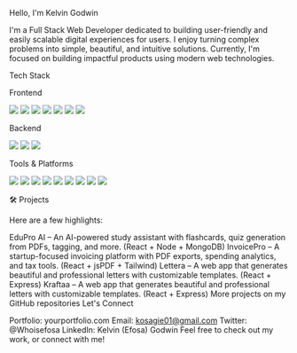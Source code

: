 Hello, I'm Kelvin Godwin

I'm a Full Stack Web Developer dedicated to building user-friendly and easily scalable digital experiences for users.
I enjoy turning complex problems into simple, beautiful, and intuitive solutions.
Currently, I'm focused on building impactful products using modern web technologies.

Tech Stack

Frontend
<p> <img src="https://img.shields.io/badge/React-20232A?style=for-the-badge&logo=react&logoColor=61DAFB" />  <img src="https://img.shields.io/badge/Tailwind_CSS-38B2AC?style=for-the-badge&logo=tailwind-css&logoColor=white" /> <img src="https://img.shields.io/badge/Bootstrap-563D7C?style=for-the-badge&logo=bootstrap&logoColor=white" /> <img src="https://img.shields.io/badge/HTML5-E34F26?style=for-the-badge&logo=html5&logoColor=white" /> <img src="https://img.shields.io/badge/CSS3-1572B6?style=for-the-badge&logo=css3&logoColor=white" /> <img src="https://img.shields.io/badge/JavaScript+ES6+-F7DF1E?style=for-the-badge&logo=javascript&logoColor=black" /> <img src="https://img.shields.io/badge/TypeScript-3178C6?style=for-the-badge&logo=typescript&logoColor=white" /> </p>
Backend
<p> <img src="https://img.shields.io/badge/Node.js-339933?style=for-the-badge&logo=nodedotjs&logoColor=white" /> <img src="https://img.shields.io/badge/Express.js-404D59?style=for-the-badge&logo=express&logoColor=white" /> <img src="https://img.shields.io/badge/MongoDB-4EA94B?style=for-the-badge&logo=mongodb&logoColor=white" /> </p>
Tools & Platforms
<p> <img src="https://img.shields.io/badge/Git-F05032?style=for-the-badge&logo=git&logoColor=white" /> <img src="https://img.shields.io/badge/GitHub-181717?style=for-the-badge&logo=github&logoColor=white" /> <img src="https://img.shields.io/badge/npm-CB3837?style=for-the-badge&logo=npm&logoColor=white" /> <img src="https://img.shields.io/badge/Yarn-2C8EBB?style=for-the-badge&logo=yarn&logoColor=white" /> <img src="https://img.shields.io/badge/VS_Code-007ACC?style=for-the-badge&logo=visual-studio-code&logoColor=white" /> <img src="https://img.shields.io/badge/Postman-FF6C37?style=for-the-badge&logo=postman&logoColor=white" /> <img src="https://img.shields.io/badge/REST_APIs-005571?style=for-the-badge" /> <img src="https://img.shields.io/badge/Vite-646CFF?style=for-the-badge&logo=vite&logoColor=white" /> <img src="https://img.shields.io/badge/Chrome_DevTools-4285F4?style=for-the-badge&logo=google-chrome&logoColor=white" /> </p>
🛠️ Projects

Here are a few highlights:

EduPro AI – An AI-powered study assistant with flashcards, quiz generation from PDFs, tagging, and more. (React + Node + MongoDB)
InvoicePro – A startup-focused invoicing platform with PDF exports, spending analytics, and tax tools. (React + jsPDF + Tailwind)
Lettera – A web app that generates beautiful and professional letters with customizable templates. (React + Express)
Kraftaa – A web app that generates beautiful and professional letters with customizable templates. (React + Express)
More projects on my GitHub repositories
Let's Connect

Portfolio: yourportfolio.com
Email: kosagie01@gmail.com
Twitter: @Whoisefosa
LinkedIn: Kelvin (Efosa) Godwin
Feel free to check out my work, or connect with me!

